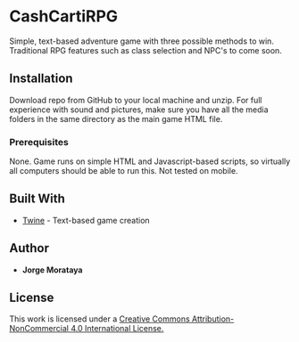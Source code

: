 # CashCartiRPG

Simple, text-based adventure game with three possible methods to win.
Traditional RPG features such as class selection and NPC's to come soon.

## Installation

Download repo from GitHub to your local machine and unzip. For full experience with sound and pictures, make sure you have all the media folders in the same directory as the main game HTML file.

### Prerequisites

None. Game runs on simple HTML and Javascript-based scripts, so virtually all computers should be able to run this. Not tested on mobile.

## Built With

* [Twine](https://twinery.org/) - Text-based game creation

## Author

* **Jorge Morataya** 

## License

This work is licensed under a [Creative Commons Attribution-NonCommercial 4.0 International License.](http://creativecommons.org/licenses/by-nc/4.0/)
